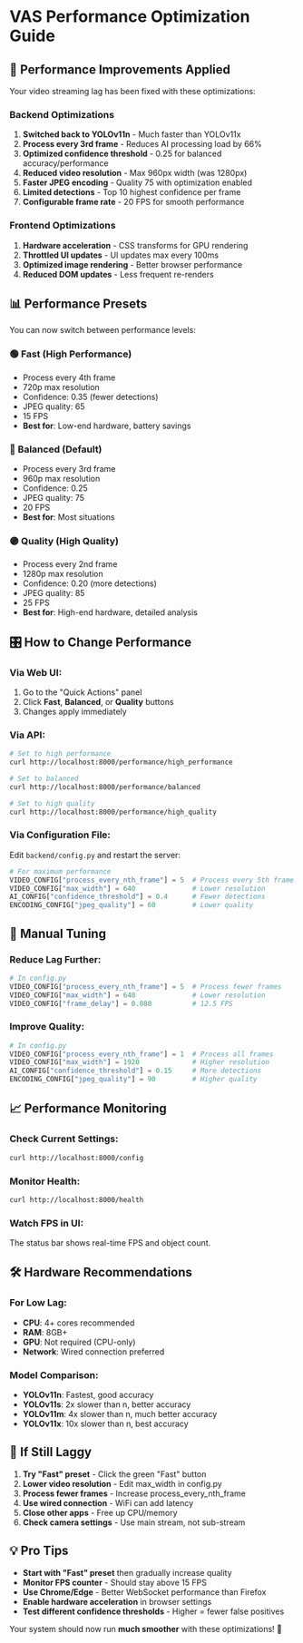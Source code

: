 # VAS Performance Optimization Guide

## 🚀 Performance Improvements Applied

Your video streaming lag has been fixed with these optimizations:

### **Backend Optimizations**

1. **Switched back to YOLOv11n** - Much faster than YOLOv11x
2. **Process every 3rd frame** - Reduces AI processing load by 66%
3. **Optimized confidence threshold** - 0.25 for balanced accuracy/performance
4. **Reduced video resolution** - Max 960px width (was 1280px)
5. **Faster JPEG encoding** - Quality 75 with optimization enabled
6. **Limited detections** - Top 10 highest confidence per frame
7. **Configurable frame rate** - 20 FPS for smooth performance

### **Frontend Optimizations**

1. **Hardware acceleration** - CSS transforms for GPU rendering
2. **Throttled UI updates** - UI updates max every 100ms
3. **Optimized image rendering** - Better browser performance
4. **Reduced DOM updates** - Less frequent re-renders

## 📊 Performance Presets

You can now switch between performance levels:

### **🟢 Fast (High Performance)**
- Process every 4th frame
- 720p max resolution
- Confidence: 0.35 (fewer detections)
- JPEG quality: 65
- 15 FPS
- **Best for**: Low-end hardware, battery savings

### **🔵 Balanced (Default)**
- Process every 3rd frame  
- 960p max resolution
- Confidence: 0.25
- JPEG quality: 75
- 20 FPS
- **Best for**: Most situations

### **🟣 Quality (High Quality)**
- Process every 2nd frame
- 1280p max resolution
- Confidence: 0.20 (more detections)
- JPEG quality: 85
- 25 FPS
- **Best for**: High-end hardware, detailed analysis

## 🎛️ How to Change Performance

### **Via Web UI:**
1. Go to the "Quick Actions" panel
2. Click **Fast**, **Balanced**, or **Quality** buttons
3. Changes apply immediately

### **Via API:**
```bash
# Set to high performance
curl http://localhost:8000/performance/high_performance

# Set to balanced
curl http://localhost:8000/performance/balanced

# Set to high quality  
curl http://localhost:8000/performance/high_quality
```

### **Via Configuration File:**
Edit `backend/config.py` and restart the server:

```python
# For maximum performance
VIDEO_CONFIG["process_every_nth_frame"] = 5  # Process every 5th frame
VIDEO_CONFIG["max_width"] = 640              # Lower resolution
AI_CONFIG["confidence_threshold"] = 0.4      # Fewer detections
ENCODING_CONFIG["jpeg_quality"] = 60         # Lower quality
```

## 🔧 Manual Tuning

### **Reduce Lag Further:**
```python
# In config.py
VIDEO_CONFIG["process_every_nth_frame"] = 5  # Process fewer frames
VIDEO_CONFIG["max_width"] = 640              # Lower resolution
VIDEO_CONFIG["frame_delay"] = 0.080          # 12.5 FPS
```

### **Improve Quality:**
```python
# In config.py  
VIDEO_CONFIG["process_every_nth_frame"] = 1  # Process all frames
VIDEO_CONFIG["max_width"] = 1920             # Higher resolution
AI_CONFIG["confidence_threshold"] = 0.15     # More detections
ENCODING_CONFIG["jpeg_quality"] = 90         # Higher quality
```

## 📈 Performance Monitoring

### **Check Current Settings:**
```bash
curl http://localhost:8000/config
```

### **Monitor Health:**
```bash
curl http://localhost:8000/health
```

### **Watch FPS in UI:**
The status bar shows real-time FPS and object count.

## 🛠️ Hardware Recommendations

### **For Low Lag:**
- **CPU**: 4+ cores recommended
- **RAM**: 8GB+ 
- **GPU**: Not required (CPU-only)
- **Network**: Wired connection preferred

### **Model Comparison:**
- **YOLOv11n**: Fastest, good accuracy
- **YOLOv11s**: 2x slower than n, better accuracy
- **YOLOv11m**: 4x slower than n, much better accuracy
- **YOLOv11x**: 10x slower than n, best accuracy

## 🚨 If Still Laggy

1. **Try "Fast" preset** - Click the green "Fast" button
2. **Lower video resolution** - Edit max_width in config.py
3. **Process fewer frames** - Increase process_every_nth_frame
4. **Use wired connection** - WiFi can add latency
5. **Close other apps** - Free up CPU/memory
6. **Check camera settings** - Use main stream, not sub-stream

## 💡 Pro Tips

- **Start with "Fast" preset** then gradually increase quality
- **Monitor FPS counter** - Should stay above 15 FPS
- **Use Chrome/Edge** - Better WebSocket performance than Firefox
- **Enable hardware acceleration** in browser settings
- **Test different confidence thresholds** - Higher = fewer false positives

Your system should now run **much smoother** with these optimizations! 🎉
